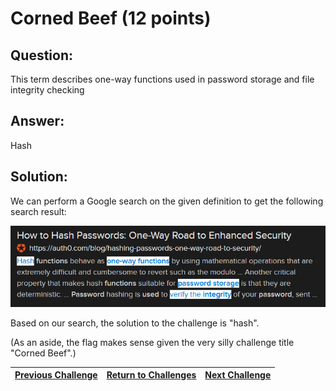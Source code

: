 # Corned Beef (12 points)

## Question:

This term describes one-way functions used in password storage and file integrity checking

## Answer:

Hash

## Solution:

We can perform a Google search on the given definition to get the following search result:

[![search-result.png](search-result.png)](https://duckduckgo.com/?t=ffab&q=one-way+functions+used+in+password+storage+and+file+integrity+checking&atb=v1-1&ia=web)

Based on our search, the solution to the challenge is "hash".

(As an aside, the flag makes sense given the very silly challenge title "Corned Beef".)

| [Previous Challenge](/Challenges/Operate-And-Maintain/5/README.md) | [Return to Challenges](/Challenges/../../../#modules) | [Next Challenge](/Challenges/Operate-And-Maintain/7/README.md) |
| :------- | :-----: | ------: |